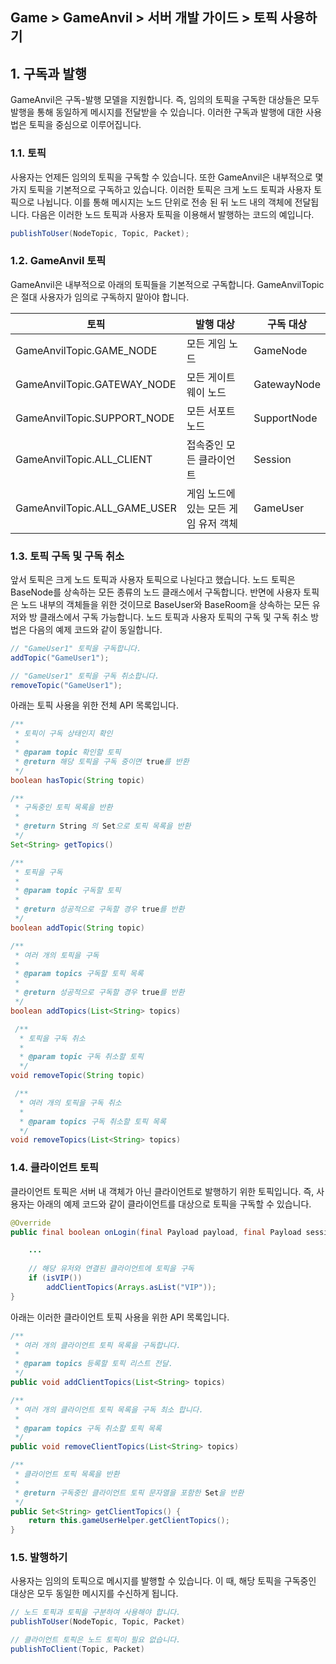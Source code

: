 ## Game > GameAnvil > 서버 개발 가이드 > 토픽 사용하기



## 1. 구독과 발행

GameAnvil은 구독-발행 모델을 지원합니다. 즉, 임의의 토픽을 구독한 대상들은 모두 발행을 통해 동일하게 메시지를 전달받을 수 있습니다. 이러한 구독과 발행에 대한 사용법은 토픽을 중심으로 이루어집니다.



### 1.1. 토픽

사용자는 언제든 임의의 토픽을 구독할 수 있습니다. 또한 GameAnvil은 내부적으로 몇 가지 토픽을 기본적으로 구독하고 있습니다. 이러한 토픽은 크게 노드 토픽과 사용자 토픽으로 나뉩니다. 이를 통해 메시지는 노드 단위로 전송 된 뒤 노드 내의 객체에 전달됩니다. 다음은 이러한 노드 토픽과 사용자 토픽을 이용해서 발행하는 코드의 예입니다.

```java
publishToUser(NodeTopic, Topic, Packet);
```



### 1.2. GameAnvil 토픽

GameAnvil은 내부적으로 아래의 토픽들을 기본적으로 구독합니다. GameAnvilTopic은 절대 사용자가 임의로 구독하지 말아야 합니다.

| 토픽                         | 발행 대상                            | 구독 대상   |
| ---------------------------- | ------------------------------------ | ----------- |
| GameAnvilTopic.GAME_NODE     | 모든 게임 노드                       | GameNode    |
| GameAnvilTopic.GATEWAY_NODE  | 모든 게이트웨이 노드                 | GatewayNode |
| GameAnvilTopic.SUPPORT_NODE  | 모든 서포트 노드                     | SupportNode |
| GameAnvilTopic.ALL_CLIENT    | 접속중인 모든 클라이언트             | Session     |
| GameAnvilTopic.ALL_GAME_USER | 게임 노드에 있는 모든 게임 유저 객체 | GameUser    |



### 1.3. 토픽 구독 및 구독 취소

앞서 토픽은 크게 노드 토픽과 사용자 토픽으로 나뉜다고 했습니다. 노드 토픽은 BaseNode를 상속하는 모든 종류의 노드 클래스에서 구독합니다. 반면에 사용자 토픽은 노드 내부의 객체들을 위한 것이므로 BaseUser와 BaseRoom을 상속하는 모든 유저와 방 클래스에서 구독 가능합니다. 노드 토픽과 사용자 토픽의 구독 및 구독 취소 방법은 다음의 예제 코드와 같이 동일합니다.

```java
// "GameUser1" 토픽을 구독합니다.
addTopic("GameUser1");

// "GameUser1" 토픽을 구독 취소합니다.
removeTopic("GameUser1");
```

아래는 토픽 사용을 위한 전체 API 목록입니다.
```java
/**
 * 토픽이 구독 상태인지 확인
 *
 * @param topic 확인할 토픽
 * @return 해당 토픽을 구독 중이면 true를 반환
 */
boolean hasTopic(String topic)

/**
 * 구독중인 토픽 목록을 반환
 *
 * @return String 의 Set으로 토픽 목록을 반환
 */
Set<String> getTopics()

/**
 * 토픽을 구독
 *
 * @param topic 구독할 토픽
 *
 * @return 성공적으로 구독할 경우 true를 반환
 */
boolean addTopic(String topic)

/**
 * 여러 개의 토픽을 구독
 *
 * @param topics 구독할 토픽 목록
 *
 * @return 성공적으로 구독할 경우 true를 반환
 */
boolean addTopics(List<String> topics)

 /**
  * 토픽을 구독 취소
  *
  * @param topic 구독 취소할 토픽
  */
void removeTopic(String topic)

 /**
  * 여러 개의 토픽을 구독 취소
  *
  * @param topics 구독 취소할 토픽 목록
  */
void removeTopics(List<String> topics)
```



### 1.4. 클라이언트 토픽

클라이언트 토픽은 서버 내 객체가 아닌 클라이언트로 발행하기 위한 토픽입니다. 즉, 사용자는 아래의 예제 코드와 같이 클라이언트를 대상으로 토픽을 구독할 수 있습니다.

```java
@Override
public final boolean onLogin(final Payload payload, final Payload sessionPayload, Payload outPayload) throws SuspendExecution {

    ...
        
	// 해당 유저와 연결된 클라이언트에 토픽을 구독
	if (isVIP())
		addClientTopics(Arrays.asList("VIP"));
}
```
아래는 이러한 클라이언트 토픽 사용을 위한 API 목록입니다.
```java
/**
 * 여러 개의 클라이언트 토픽 목록을 구독합니다.
 *
 * @param topics 등록할 토픽 리스트 전달.
 */
public void addClientTopics(List<String> topics)

/**
 * 여러 개의 클라이언트 토픽 목록을 구독 최소 합니다.
 *
 * @param topics 구독 취소할 토픽 목록
 */
public void removeClientTopics(List<String> topics)

/**
 * 클라이언트 토픽 목록을 반환
 *
 * @return 구독중인 클라이언트 토픽 문자열을 포함한 Set을 반환
 */
public Set<String> getClientTopics() {
    return this.gameUserHelper.getClientTopics();
}
```



### 1.5. 발행하기

사용자는 임의의 토픽으로 메시지를 발행할 수 있습니다. 이 때, 해당 토픽을 구독중인 대상은 모두 동일한 메시지를 수신하게 됩니다.

```java
// 노드 토픽과 토픽을 구분하여 사용해야 합니다.
publishToUser(NodeTopic, Topic, Packet)

// 클라이언트 토픽은 노드 토픽이 필요 없습니다.
publishToClient(Topic, Packet)
```
